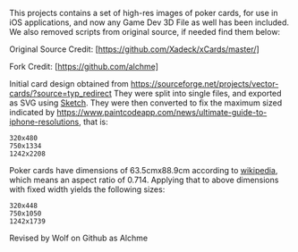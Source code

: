 This projects contains a set of high-res images of poker cards, for use in iOS applications, and now any Game Dev 3D File as well has been included. We also removed scripts from original source, if needed find them below:

Original Source Credit:
[https://github.com/Xadeck/xCards/master/]

Fork Credit:
[https://github.com/alchme]

Initial card design obtained from https://sourceforge.net/projects/vector-cards/?source=typ_redirect
They were split into single files, and exported as SVG using [Sketch](https://www.sketchapp.com/).
They were then converted to fix the maximum sized indicated by https://www.paintcodeapp.com/news/ultimate-guide-to-iphone-resolutions, that is:

```
320x480
750x1334
1242x2208
```

Poker cards have dimensions of 63.5cmx88.9cm according to [wikipedia](https://en.wikipedia.org/wiki/Standard_52-card_deck), which means an aspect ratio of 0.714. Applying that to above dimensions with fixed width yields the following sizes:
  
```
320x448
750x1050
1242x1739
```

Revised by Wolf on Github as Alchme
